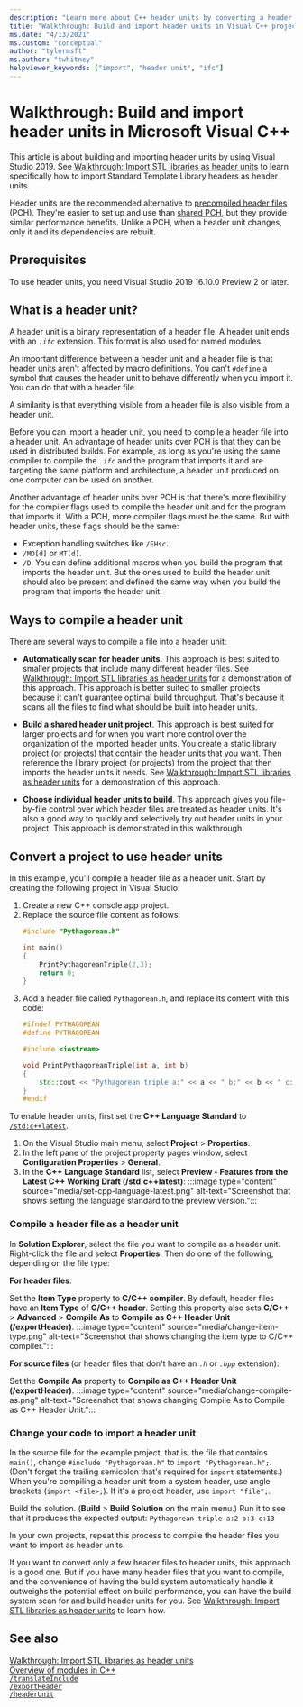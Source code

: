 ```yaml
---
description: "Learn more about C++ header units by converting a header file to a header unit by using Visual Studio 2019."
title: "Walkthrough: Build and import header units in Visual C++ projects"
ms.date: "4/13/2021"
ms.custom: "conceptual"
author: "tylermsft"
ms.author: "twhitney"
helpviewer_keywords: ["import", "header unit", "ifc"]
---
```


# Walkthrough: Build and import header units in Microsoft Visual C++

This article is about building and importing header units by using Visual Studio 2019. See [Walkthrough: Import STL libraries as header units](walkthrough-import-stl-header-units.md) to learn specifically how to import Standard Template Library headers as header units.

Header units are the recommended alternative to [precompiled header files](creating-precompiled-header-files.md) (PCH). They're easier to set up and use than [shared PCH](https://devblogs.microsoft.com/cppblog/shared-pch-usage-sample-in-visual-studio), but they provide similar performance benefits. Unlike a PCH, when a header unit changes, only it and its dependencies are rebuilt.

## Prerequisites

To use header units, you need Visual Studio 2019 16.10.0 Preview 2 or later.

## What is a header unit?

A header unit is a binary representation of a header file. A header unit ends with an *`.ifc`* extension. This format is also used for named modules.

An important difference between a header unit and a header file is that header units aren't affected by macro definitions. You can't `#define` a symbol that causes the header unit to behave differently when you import it. You can do that with a header file.

A similarity is that everything visible from a header file is also visible from a header unit.

Before you can import a header unit, you need to compile a header file into a header unit. An advantage of header units over PCH is that they can be used in distributed builds. For example, as long as you're using the same compiler to compile the *`.ifc`* and the program that imports it and are targeting the same platform and architecture, a header unit produced on one computer can be used on another.

Another advantage of header units over PCH is that there's more flexibility for the compiler flags used to compile the header unit and for the program that imports it. With a PCH, more compiler flags must be the same. But with header units, these flags should be the same:

- Exception handling switches like `/EHsc`.
- `/MD[d]` or `MT[d]`.
- `/D`. You can define additional macros when you build the program that imports the header unit. But the ones used to build the header unit should also be present and defined the same way when you build the program that imports the header unit.

## Ways to compile a header unit

There are several ways to compile a file into a header unit:

- **Automatically scan for header units**. This approach is best suited to smaller projects that include many different header files. See [Walkthrough: Import STL libraries as header units](walkthrough-import-stl-header-units.md#approach1) for a demonstration of this approach. This approach is better suited to smaller projects because it can't guarantee optimal build throughput. That's because it scans all the files to find what should be built into header units.

- **Build a shared header unit project**. This approach is best suited for larger projects and for when you want more control over the organization of the imported header units. You create a static library project (or projects) that contain the header units that you want. Then reference the library project (or projects) from the project that then imports the header units it needs. See [Walkthrough: Import STL libraries as header units](walkthrough-import-stl-header-units.md#approach2) for a demonstration of this approach.

- **Choose individual header units to build**. This approach gives you file-by-file control over which header files are treated as header units. It's also a good way to quickly and selectively try out header units in your project. This approach is demonstrated in this walkthrough.

## Convert a project to use header units

In this example, you'll compile a header file as a header unit. Start by creating the following project in Visual Studio:

1. Create a new C++ console app project.
1. Replace the source file content as follows:
    ```cpp
    #include "Pythagorean.h"
    
    int main()
    {
        PrintPythagoreanTriple(2,3);
        return 0;
    }
    ```
1. Add a header file called `Pythagorean.h`, and replace its content with this code:
    ```cpp
    #ifndef PYTHAGOREAN
    #define PYTHAGOREAN

    #include <iostream>
    
    void PrintPythagoreanTriple(int a, int b)
    {
        std::cout << "Pythagorean triple a:" << a << " b:" << b << " c:" << a*a + b*b << std::endl;
    }
    #endif
    ```

To enable header units, first set the **C++ Language Standard** to [`/std:c++latest`](./reference/std-specify-language-standard-version.md).

1. On the Visual Studio main menu, select **Project** > **Properties**.
1. In the left pane of the project property pages window, select **Configuration Properties** > **General**.
1. In the **C++ Language Standard** list, select **Preview - Features from the Latest C++ Working Draft (/std:c++latest)**:
:::image type="content" source="media/set-cpp-language-latest.png" alt-text="Screenshot that shows setting the language standard to the preview version.":::

### Compile a header file as a header unit

In **Solution Explorer**, select the file you want to compile as a header unit. Right-click the file and select **Properties**. Then do one of the following, depending on the file type:

**For header files**:

Set the **Item Type** property to **C/C++ compiler**. By default, header files have an **Item Type** of **C/C++ header**. Setting this property also sets **C/C++** > **Advanced** > **Compile As** to **Compile as C++ Header Unit (/exportHeader)**.
:::image type="content" source="media/change-item-type.png" alt-text="Screenshot that shows changing the item type to C/C++ compiler.":::

**For source files** (or header files that don't have an *`.h`* or *`.hpp`* extension):

Set the **Compile As** property to **Compile as C++ Header Unit (/exportHeader)**.
:::image type="content" source="media/change-compile-as.png" alt-text="Screenshot that shows changing Compile As to Compile as C++ Header Unit.":::

### Change your code to import a header unit

In the source file for the example project, that is, the file that contains `main()`, change `#include "Pythagorean.h"` to `import "Pythagorean.h";`. (Don't forget the trailing semicolon that's required for `import` statements.) When you're compiling a header unit from a system header, use angle brackets (`import <file>;`). If it's a project header, use `import "file";`.

Build the solution. (**Build** > **Build Solution** on the main menu.) Run it to see that it produces the expected output: `Pythagorean triple a:2 b:3 c:13`

In your own projects, repeat this process to compile the header files you want to import as header units.

If you want to convert only a few header files to header units, this approach is a good one. But if you have many header files that you want to compile, and the convenience of having the build system automatically handle it outweighs the potential effect on build performance, you can have the build system scan for and build header units for you. See [Walkthrough: Import STL libraries as header units](walkthrough-import-stl-header-units.md#approach1) to learn how.

## See also

[Walkthrough: Import STL libraries as header units](walkthrough-import-stl-header-units.md#approach1)\
[Overview of modules in C++](../cpp/modules-cpp.md) \
[`/translateInclude`](./reference/translateinclude.md) \
[`/exportHeader`](./reference/module-exportheader.md) \
[`/headerUnit`](./reference/headerunit.md)